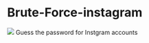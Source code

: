 # Brute-Force-instagram
<img src="https://h.top4top.io/p_2096joa671.jpeg"></img>
Guess the password for Instgram accounts
